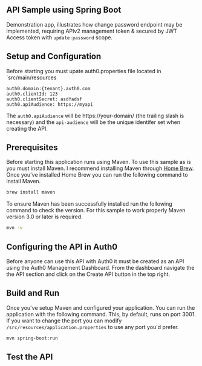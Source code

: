 
## API Sample using Spring Boot

Demonstration app, illustrates how change password endpoint may be implemented,
requiring APIv2 management token & secured by JWT Access token with `update:password` scope.

## Setup and Configuration

Before starting you must upate auth0.properties file located in `src/main/resources 

```
auth0.domain:{tenant}.auth0.com
auth0.clientId: 123
auth0.clientSecret: asdfadsf
auth0.apiAudience: https://myapi
```

The `auth0.apiAudience` will be https://your-domain/ (the trailing slash is necessary) and the `api-audience` will be the unique identifer set when creating the API.

## Prerequisites

Before starting this application runs using Maven.  To use this sample as is you must install Maven.  I recommend installing Maven through [Home Brew](http://brew.sh).  Once you've installed Home Brew you can run the following command to install Maven.

```sh
brew install maven
```

To ensure Maven has been successfully installed run the following command to check the version.  For this sample to work properly Maven version 3.0 or later is required.

```sh
mvn -v
```

## Configuring the API in Auth0

Before anyone can use this API with Auth0 it must be created as an API using the Auth0 Management Dashboard.  From the dashboard navigate the the API section and click on the Create API button in the top right.  

## Build and Run

Once you've setup Maven and configured your application.  You can run the application with the following command.  This, by default, runs on port 3001.  If you want to change the port you can modify `/src/resources/application.properties` to use any port you'd prefer.

```sh
mvn spring-boot:run
```

## Test the API


